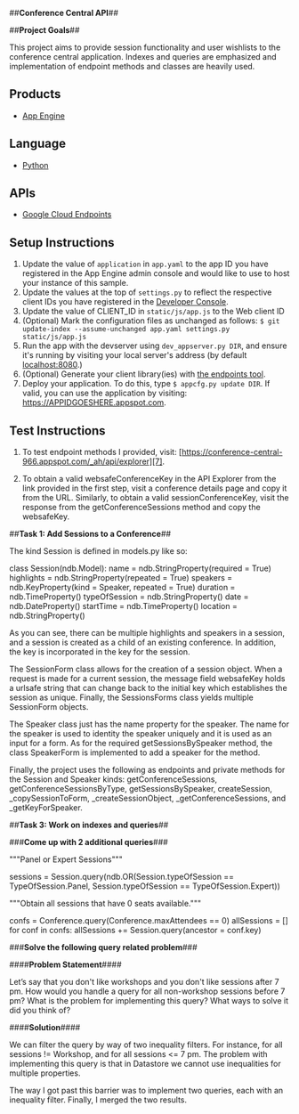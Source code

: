 ##**Conference Central API**##

##**Project Goals**##

This project aims to provide session functionality and user wishlists to the conference central application. Indexes and queries are emphasized and
implementation of endpoint methods and classes are heavily used.

## Products
- [App Engine][1]

## Language
- [Python][2]

## APIs
- [Google Cloud Endpoints][3]

## Setup Instructions
1. Update the value of `application` in `app.yaml` to the app ID you
   have registered in the App Engine admin console and would like to use to host
   your instance of this sample.
2. Update the values at the top of `settings.py` to
   reflect the respective client IDs you have registered in the
   [Developer Console][4].
3. Update the value of CLIENT_ID in `static/js/app.js` to the Web client ID
4. (Optional) Mark the configuration files as unchanged as follows:
   `$ git update-index --assume-unchanged app.yaml settings.py static/js/app.js`
5. Run the app with the devserver using `dev_appserver.py DIR`, and ensure it's running by visiting your local server's address (by default [localhost:8080][5].)
6. (Optional) Generate your client library(ies) with [the endpoints tool][6].
7. Deploy your application. To do this, type `$ appcfg.py update DIR`. If valid,
you can use the application by visiting: https://APPIDGOESHERE.appspot.com.

## Test Instructions

1. To test endpoint methods I provided, visit:
[https://conference-central-966.appspot.com/_ah/api/explorer][7].

2. To obtain a valid websafeConferenceKey in the API Explorer from the link
provided in the first step, visit a conference details page and copy it from the URL. Similarly, to obtain a valid sessionConferenceKey, visit the response from the getConferenceSessions method and copy the websafeKey.

##**Task 1: Add Sessions to a Conference**##

The kind Session is defined in models.py like so:

class Session(ndb.Model):
    name = ndb.StringProperty(required = True)
    highlights = ndb.StringProperty(repeated = True)
    speakers = ndb.KeyProperty(kind = Speaker, repeated = True)
    duration = ndb.TimeProperty()
    typeOfSession = ndb.StringProperty()
    date = ndb.DateProperty()
    startTime = ndb.TimeProperty()
    location = ndb.StringProperty()

As you can see, there can be multiple highlights and speakers in a session,
and a session is created as a child of an existing conference. In addition, the key is incorporated in the key for the session.

The SessionForm class allows for the creation of a session object. When a request is made for a current session, the message field websafeKey holds a urlsafe string that can change back to the initial key which establishes the session as unique. Finally, the SessionsForms class yields multiple SessionForm objects.

The Speaker class just has the name property for the speaker. The name for the speaker is used to identity the speaker uniquely and it is used as an input for a form. As for the required getSessionsBySpeaker method, the class SpeakerForm is implemented to add a speaker for the method.

Finally, the project uses the following as endpoints and private methods for the Session and Speaker kinds: getConferenceSessions, getConferenceSessionsByType, getSessionsBySpeaker, createSession,  _copySessionToForm, _createSessionObject, _getConferenceSessions, and _getKeyForSpeaker.

##**Task 3: Work on indexes and queries**##

###**Come up with 2 additional queries**###

"""Panel or Expert Sessions"""

sessions = Session.query(ndb.OR(Session.typeOfSession == TypeOfSession.Panel,
                         Session.typeOfSession == TypeOfSession.Expert))

"""Obtain all sessions that have 0 seats available."""

confs = Conference.query(Conference.maxAttendees == 0)
allSessions = []
for conf in confs:
    allSessions += Session.query(ancestor = conf.key)

###**Solve the following query related problem**###

####**Problem Statement**####

Let’s say that you don't like workshops and you don't like sessions after 7 pm. How would you handle a query for all non-workshop sessions before 7 pm? What is the problem for implementing this query? What ways to solve it did you think
of?

####**Solution**####

We can filter the query by way of two inequality filters. For instance, for
all sessions != Workshop, and for all sessions <= 7 pm. The problem with implementing this query is that in Datastore we cannot use inequalities for multiple properties.

The way I got past this barrier was to implement two queries, each with an inequality filter. Finally, I merged the two results.

[1]: https://developers.google.com/appengine
[2]: http://python.org
[3]: https://developers.google.com/appengine/docs/python/endpoints/
[4]: https://console.developers.google.com/
[5]: https://localhost:8080/
[6]: https://developers.google.com/appengine/docs/python/endpoints/endpoints_tool
[7]: https://conference-central-966.appspot.com/_ah/api/explorer
